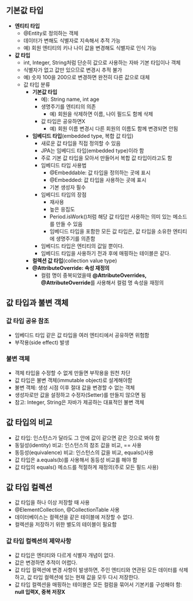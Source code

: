 ## 기본값 타입

- **엔티티 타입**
    - @Entity로 정의하는 객체
    - 데이터가 변해도 식별자로 지속해서 추적 가능
    - 예) 회원 엔티티의 키나 나이 값을 변경해도 식별자로 인식 가능
- **값 타입**
    - int, Integer, String처럼 단순히 값으로 사용하는 자바 기본 타입이나 객체
    - 식별자가 없고 값만 있으므로 변경시 추적 불가
    - 예) 숫자 100을 200으로 변경하면 완전히 다른 값으로 대체
    - 값 타입 분류
        - **기본값 타입**
            - 예): String name, int age
            - 생명주기를 엔티티의 의존
                - 예) 회원을 삭제하면 이름, 나이 필드도 함께 삭제
            - 값 타입은 공유하면X
                - 예) 회원 이름 변경시 다른 회원의 이름도 함께 변경되면 안됨
        - **임베디드 타입**(embedded type, 복합 값 타입)
            - 새로운 값 타입을 직접 정의할 수 있음
            - JPA는 임베디드 타입(embedded type)이라 함
            - 주로 기본 값 타입을 모아서 만들어서 복합 값 타입이라고도 함
            - 임베디드 타입 사용법
                - @Embeddable: 값 타입을 정의하는 곳에 표시
                - @Embedded: 값 타입을 사용하는 곳에 표시
                - 기본 생성자 필수
            - 임베디드 타입의 장점
                - 재사용
                - 높은 응집도
                - Period.isWork()처럼 해당 값 타입만 사용하는 의미 있는 메소드를 만들 수 있음
                - 임베디드 타입을 포함한 모든 값 타입은, 값 타입을 소유한 엔티티에 생명주기를 의존함
            - 임베디드 타입은 엔티티의 값일 뿐이다.
            - 임베디드 타입을 사용하기 전과 후에 매핑하는 테이블은 같다.
        - **컬렉션 값 타입**(collection value type)
        - **@AttributeOverride: 속성 재정의**
            - 컬럼 명이 중복되었을때 **@AttributeOverrides, @AttributeOverride**를 사용해서 컬럼 명 속성을 재정의

## 값 타입과 불변 객체

### 값 타입 공유 참조

- 임베디드 타입 같은 값 타입을 여러 엔티티에서 공유하면 위험함
- 부작용(side effect) 발생

### 불변 객체

- 객체 타입을 수정할 수 없게 만들면 부작용을 원천 차단
- 값 타입은 불변 객체(immutable object)로 설계해야함
- 불변 객체: 생성 시점 이후 절대 값을 변경할 수 없는 객체
- 생성자로만 값을 설정하고 수정자(Setter)를 만들지 않으면 됨
- 참고: Integer, String은 자바가 제공하는 대표적인 불변 객체

## 값 타입의 비교

- 값 타입: 인스턴스가 달라도 그 안에 값이 같으면 같은 것으로 봐야 함
- 동일성(identity) 비교: 인스턴스의 참조 값을 비교, == 사용
- 동등성(equivalence) 비교: 인스턴스의 값을 비교, equals()사용
- 값 타입은 a.equals(b)를 사용해서 동등성 비교를 해야 함
- 값 타입의 equals() 메소드를 적절하게 재정의(주로 모든 필드 사용)

## 값 타입 컬렉션

- 값 타입을 하나 이상 저장할 때 사용
- @ElementCollection, @CollectionTable 사용
- 데이터베이스는 컬렉션을 같은 테이블에 저장할 수 없다.
- 컬렉션을 저장하기 위한 별도의 테이블이 필요함

### 값 타입 컬렉션의 제약사항

- 값 타입은 엔티티와 다르게 식별자 개념이 없다.
- 값은 변경하면 추적이 어렵다.
- 값 타입 컬렉션에 변경 사항이 발생하면, 주인 엔티티와 연관된 모든 데이터를 삭제하고, 값 타입 컬렉션에 있는 현재 값을 모두 다시 저장한다.
- 값 타입 컬렉션을 매핑하는 테이블은 모든 컬럼을 묶어서 기본키를 구성해야 함: **null 입력X, 중복 저장X**
